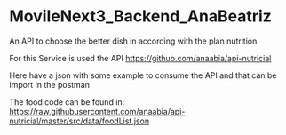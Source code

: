 # MovileNext3_Backend_AnaBeatriz
An API to choose the better dish in according with the plan nutrition

For this Service is used the API https://github.com/anaabia/api-nutricial

Here have a json with some example to consume the API and that can be import in the postman

The food code can be found in: https://raw.githubusercontent.com/anaabia/api-nutricial/master/src/data/foodList.json
